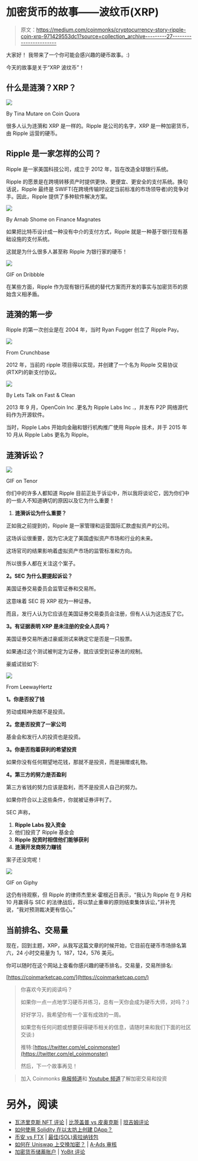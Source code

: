# 加密货币的故事——波纹币(XRP)

> 原文：<https://medium.com/coinmonks/cryptocurrency-story-ripple-coin-xrp-971429553dc1?source=collection_archive---------27----------------------->

大家好！
我带来了一个你可能会感兴趣的硬币故事。:)

今天的故事是关于“XRP 波纹币”！

## 什么是涟漪？XRP？

![](img/fd60df52314ff58051260906f45c2fa9.png)

By Tina Mutare on Coin Quora

很多人认为涟漪和 XRP 是一样的。Ripple 是公司的名字，XRP 是一种加密货币，由 Ripple 运营的硬币。

## Ripple 是一家怎样的公司？

Ripple 是一家美国科技公司，成立于 2012 年，旨在改造全球银行系统。

Ripple 的愿景是在跨境转移资产时提供更快、更便宜、更安全的支付系统。换句话说，Ripple 最终是 SWIFT(在跨境传输时设定当前标准的市场领导者)的竞争对手。因此，Ripple 提供了多种软件解决方案。

![](img/fda02c70f5f20c8f2930fec54d2500bd.png)

By Arnab Shome on Finance Magnates

如果把比特币设计成一种没有中介的支付方式，Ripple 就是一种基于银行现有基础设施的支付系统。

这就是为什么很多人甚至称 Ripple 为银行家的硬币！

![](img/a6b7fb2bfeee131aa476b774befdaa33.png)

GIF on Dribbble

在某些方面，Ripple 作为现有银行系统的替代方案而开发的事实与加密货币的原始含义相矛盾。

## 涟漪的第一步

Ripple 的第一次创业是在 2004 年，当时 Ryan Fugger 创立了 Ripple Pay。

![](img/5947036152e543832b8668e79cd9cb44.png)

From Crunchbase

2012 年，当前的 ripple 项目得以实现，并创建了一个名为 Ripple 交易协议(RTXP)的新支付协议。

![](img/2215e04e2ba883840d8bdb38bb1bf0b2.png)

By Lets Talk on Fast & Clean

2013 年 9 月，OpenCoin Inc .更名为 Ripple Labs Inc .，并发布 P2P 网络源代码作为开源软件。

当时，Ripple Labs 开始向金融和银行机构推广使用 Ripple 技术，并于 2015 年 10 月从 Ripple Labs 更名为 Ripple。

## 涟漪诉讼？

![](img/92d8aef06dd14225b8d821bffbd0c5f8.png)

GIF on Tenor

你们中的许多人都知道 Ripple 目前正处于诉讼中，所以我将谈论它，因为你们中的一些人不知道确切的原因以及它为什么重要！

1.  **涟漪诉讼为什么重要？**

正如我之前提到的，Ripple 是一家管理和运营国际汇款虚拟资产的公司。

这场诉讼很重要，因为它决定了美国虚拟资产市场和行业的未来。

这场官司的结果影响着虚拟资产市场的监管标准和方向。

所以很多人都在关注这个案子。

**2。SEC 为什么要提起诉讼？**

美国证券交易委员会监管证券和交易所。

这意味着 SEC 将 XRP 视为一种证券。

而且，发行人认为它应该在美国证券交易委员会注册，但有人认为这违反了它。​

**3。有证据表明 XRP 是未注册的安全人员吗？**

美国证券交易所通过豪威测试来确定它是否是一只股票。

如果通过这个测试被判定为证券，就应该受到证券法的规制。

豪威试验如下:

![](img/c626cabdf79bcac3535ebed7e465f615.png)

From LeewayHertz

**1。你是否投了钱**

劳动或精神贡献不是投资。

**2。您是否投资了一家公司**

基金会和发行人的投资也是投资。

**3。你是否抱着获利的希望投资**

如果你没有任何期望地花钱，那就不是投资，而是捐赠或礼物。

**4。第三方的努力是否盈利**

第三方省钱的努力应该是盈利，而不是投资人自己的努力。

如果你符合以上这些条件，你就被证券评判了。

SEC 声称，

1.  **Ripple Labs 投入资金**
2.  他们投资了 Ripple 基金会
3.  **Ripple 投资时相信他们能够获利**
4.  **涟漪开发商努力赚钱**

案子还没完呢！

![](img/9574567f2d267f9faaf601a711ec15cc.png)

GIF on Giphy

这仍有待观察，但 Ripple 的律师杰里米·霍根近日表示，“我认为 Ripple 在 9 月和 10 月赢得与 SEC 的法律战后，将以禁止重审的原则结束集体诉讼，”并补充说，“我对预测裁决更有信心。”

## 当前排名、交易量

现在，回到主题，XRP，从我写这篇文章的时候开始，它目前在硬币市场排名第六，24 小时交易量为 1，187，124，576 美元。

你可以随时在这个网站上查看你感兴趣的硬币排名，交易量，交易所排名:

[https://coinmarketcap.com/](https://coinmarketcap.com/)

> 你喜欢今天的阅读吗？
> 
> 如果你一点一点地学习硬币并练习，总有一天你会成为硬币大师，对吗？:)
> 
> 好好学习，我希望你有一个富有成效的一周。
> 
> 如果您有任何问题或想要获得硬币相关的信息，请随时来和我们下面的社区交谈:)
> 
> 推特:[https://twitter.com/el_coinmonster](https://twitter.com/el_coinmonster)
> 
> 然后，下一个故事再见！

> 加入 Coinmonks [电报频道](https://t.me/coincodecap)和 [Youtube 频道](https://www.youtube.com/c/coinmonks/videos)了解加密交易和投资

# 另外，阅读

*   [瓦济里克斯 NFT 评论](https://coincodecap.com/wazirx-nft-review) | [比茨盖普 vs 皮奥克斯](https://coincodecap.com/bitsgap-vs-pionex) | [坦吉姆评论](https://coincodecap.com/tangem-wallet-review)
*   [如何使用 Solidity 在以太坊上创建 DApp？](https://coincodecap.com/create-a-dapp-on-ethereum-using-solidity)
*   [币安 vs FTX](https://coincodecap.com/binance-vs-ftx) | [最佳(SOL)索拉纳钱包](https://coincodecap.com/solana-wallets)
*   [如何在 Uniswap 上交换加密？](https://coincodecap.com/swap-crypto-on-uniswap) | [A-Ads 审核](https://coincodecap.com/a-ads-review)
*   [加密货币储蓄账户](/coinmonks/cryptocurrency-savings-accounts-be3bc0feffbf) | [YoBit 评论](/coinmonks/yobit-review-175464162c62)